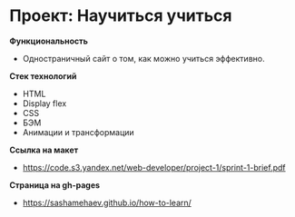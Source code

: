 # Проект: Научиться учиться

**Функциональность**
* Одностраничный сайт о том, как можно учиться эффективно.

**Стек технологий**
* HTML
* Display flex
* CSS
* БЭМ
* Анимации и трансформации

**Ссылка на макет**
* https://code.s3.yandex.net/web-developer/project-1/sprint-1-brief.pdf

**Страница на gh-pages**
* https://sashamehaev.github.io/how-to-learn/
